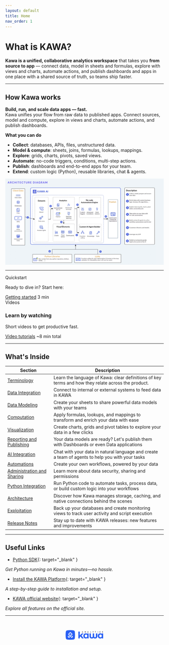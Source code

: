 ```yaml
---
layout: default
title: Home
nav_order: 1
---
```


# What is KAWA?

**Kawa is a unified, collaborative analytics workspace** that takes you **from source to app** — connect data, model in sheets and formulas, explore with views and charts, automate actions, and publish dashboards and apps in one place with a shared source of truth, so teams ship faster.

---

## How Kawa works

**Build, run, and scale data apps — fast.**  
Kawa unifies your flow from raw data to published apps. Connect sources, model and compute, explore in views and charts, automate actions, and publish dashboards.

**What you can do**
- **Collect**: databases, APIs, files, unstructured data.
- **Model & compute**: sheets, joins, formulas, lookups, mappings.
- **Explore**: grids, charts, pivots, saved views.
- **Automate**: no-code triggers, conditions, multi-step actions.
- **Publish**: dashboards and end-to-end apps for your team.
- **Extend**: custom logic (Python), reusable libraries, chat & agents.


![home_page](./readme-assets/home1.png)


---

<section class="grid">
  <article class="card">
    <span class="eyebrow">Quickstart</span>
    <p>Ready to dive in? Start here:</p>
    <div class="actions">
      <a class="btn btn-primary" href="/getting-started">Getting started</a>
      <span class="badge">3 min</span>
    </div>
  </article>

  <article class="card">
    <span class="eyebrow">Videos</span>
    <h3>Learn by watching</h3>
    <p>Short videos to get productive fast.</p>
    <div class="actions">
      <a class="btn btn-secondary" href="/videos">Video tutorials</a>
      <span class="badge">~8 min total</span>
    </div>
  </article>
</section>

---

## What's Inside

| Section         | Description                                                                                      
|----------------|--------------------------------------------------------------------------------------------------
| [Terminology](00_02_terminology.md) |Learn the language of Kawa: clear definitions of key terms  and how they relate across the product.
| [Data Integration](./01_00_data_integration.html) | Connect to internal or external systems to feed data in KAWA                                     
| [Data Modeling](./02_00_modeling.html) | Create your sheets to share powerful data models with your teams                                 
| [Computation](03_00_computations.md) | Apply formulas, lookups, and mappings to transform and enrich your data with ease                
| [Visualization](./04_00_visualization.html) | Create charts, grids and pivot tables to explore your data in a few clicks                       
| [Reporting and Publishing](./05_00_publishing.html) | Your data models are ready? Let's publish them with Dashboards or even Data applications         
| [AI Integration](./06_00_ai_integration.html) | Chat with your data in natural language and create a team of agents to help you with your tasks  
| [Automations](./07_00_automations.html) | Create your own workflows, powered by your data                                                  
| [Administration and Sharing](./08_00_administration.html) | Learn more about data security, sharing and permissions                                          
| [Python Integration](09_00_python_integration.md) | Run Python code to automate tasks, process data, or build custom logic into your workflows       
| [Architecture](10_00_architecture.md) | Discover how Kawa manages storage, caching, and native connections behind the scenes             
| [Exploitation](11_00_exploitation.md) | Back up your databases and create monitoring views to track user activity and script execution   
| [Release Notes](12_00_release_notes.md) | Stay up to date with KAWA releases: new features and improvements             

---

## Useful Links

- [Python SDK](https://github.com/kawa-analytics/kywy-documentation){: target="_blank" }

_Get Python running on Kawa in minutes—no hassle._

- [Install the KAWA Platform](https://github.com/kawa-analytics/kawa-docker-install){: target="_blank" }

_A step-by-step guide to installation and setup._

- [KAWA official website](https://www.kawa.ai){: target="_blank" }

_Explore all features on the official site._

---

<p align="center">
  <img src="./logo.png" alt="Kawa Logo" width="120" style="margin-top: 2rem;" />
</p>